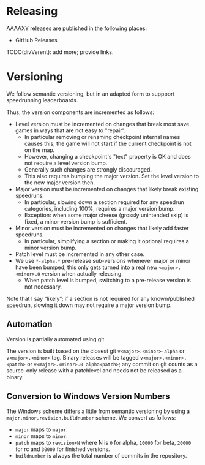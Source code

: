 # Releasing

AAAAXY releases are published in the following places:

  - GitHub Releases

TODO(divVerent): add more; provide links.

# Versioning

We follow semantic versioning, but in an adapted form to suppport
speedrunning leaderboards.

Thus, the version components are incremented as follows:

  - Level version must be incremented on changes that break most save
    games in ways that are not easy to "repair".
      - In particular removing or renaming checkpoint internal names
        causes this; the game will not start if the current checkpoint
        is not on the map.
      - However, changing a checkpoint's "text" property is OK and does
        not require a level version bump.
      - Generally such changes are strongly discouraged.
      - This also requires bumping the major version. Set the level
        version to the new major version then.
  - Major version must be incremented on changes that likely break
    existing speedruns.
      - In particular, slowing down a section required for any speedrun
        categories, including 100%, requires a major version bump.
      - Exception: when some major cheese (grossly unintended skip) is
        fixed, a minor version bump is sufficient.
  - Minor version must be incremented on changes that likely add faster
    speedruns.
      - In particular, simplifying a section or making it optional
        requires a minor version bump.
  - Patch level must be incremented in any other case.
  - We use `*-alpha.*` pre-release sub-versions whenever major or minor
    have been bumped; this only gets turned into a real new
    `<major>.<minor>.0` version when actually releasing.
      - When patch level is bumped, switching to a pre-release version
        is not necessary.

Note that I say &ldquo;likely&rdquo;; if a section is not required for
any known/published speedrun, slowing it down may not require a major
version bump.

## Automation

Version is partially automated using git.

The version is built based on the closest git `v<major>.<minor>-alpha`
or `v<major>.<minor>` tag. Binary releases will be tagged
`v<major>.<minor>.<patch>` or `v<major>.<minor>.0-alpha<patch>`; any
commit on git counts as a source-only release with a patchlevel and
needs not be released as a binary.

## Conversion to Windows Version Numbers

The Windows scheme differs a little from semantic versioning by using a
`major.minor.revision.buildnumber` scheme. We convert as follows:

  - `major` maps to `major`.
  - `minor` maps to `minor`.
  - `patch` maps to `revision+N` where N is `0` for alpha, `10000` for
    beta, `20000` for rc and `30000` for finished versions.
  - `buildnumber` is always the total number of commits in the
    repository.
